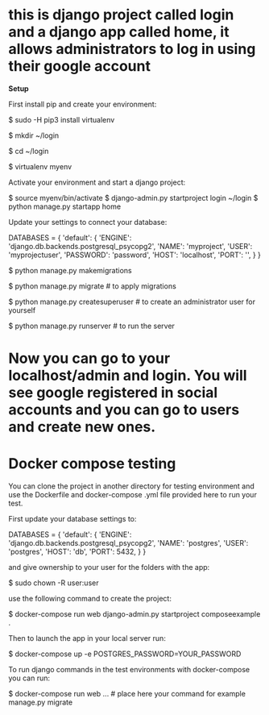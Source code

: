 # this is django project called login and a django app called home, it allows administrators to log in using their google account

**Setup**

First install pip and create your environment:

$ sudo -H pip3 install virtualenv

$ mkdir ~/login

$ cd ~/login

$ virtualenv myenv


Activate your environment and start a django project:


$ source myenv/bin/activate
$ django-admin.py startproject login ~/login
$ python manage.py startapp home


Update your settings to connect your database:


DATABASES = {
    'default': {
        'ENGINE': 'django.db.backends.postgresql_psycopg2',
        'NAME': 'myproject',
        'USER': 'myprojectuser',
        'PASSWORD': 'password',
        'HOST': 'localhost',
        'PORT': '',
    }
}


$ python manage.py makemigrations

$ python manage.py migrate # to apply migrations

$ python manage.py createsuperuser # to create an administrator user for yourself

$ python manage.py runserver # to run the server


# Now you can go to your localhost/admin and login. You will see google registered in social accounts and you can go to users and create new ones.


# Docker compose testing


You can clone the project in another directory for testing environment and use the Dockerfile and  docker-compose .yml file provided here to run your test.


First update your database settings to:



DATABASES = {
    'default': {
        'ENGINE': 'django.db.backends.postgresql_psycopg2',
        'NAME': 'postgres',
        'USER': 'postgres',
        'HOST': 'db',
        'PORT': 5432,
    }
}


and give ownership to your user for the folders with the app:


$ sudo chown -R user:user


use the following command to create the project:


$ docker-compose run web django-admin.py startproject composeexample .


Then to launch the app in your local server run:


$ docker-compose up -e POSTGRES_PASSWORD=YOUR_PASSWORD


To run django commands in the test environments with docker-compose you can run:

$ docker-compose run web ... # place here your command for example manage.py migrate



